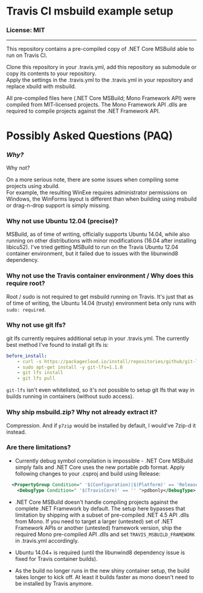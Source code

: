 # Travis CI msbuild example setup
### License: MIT

----

This repository contains a pre-compiled copy of .NET Core MSBuild able to run on Travis CI.

Clone this repository in your .travis.yml, add this repository as submodule or copy its contents to your repository.  
Apply the settings in the .travis.yml to the .travis.yml in your repository and replace xbuild with msbuild.

All pre-compiled files here (.NET Core MSBuild; Mono Framework API) were compiled from MIT-licensed projects. The Mono Framework API .dlls are required to compile projects against the .NET Framework API.

# Possibly Asked Questions (PAQ)

### *Why?*

Why not?

On a more serious note, there are some issues when compiling some projects using xbuild.  
For example, the resulting WinExe requires administrator permissions on Windows, the WinForms layout is different than when building using msbuild or drag-n-drop support is simply missing.

### Why not use Ubuntu 12.04 (precise)?

MSBuild, as of time of writing, officially supports Ubuntu 14.04, while also running on other distributions with minor modifications (16.04 after installing libicu52).
I've tried getting MSBuild to run on the Travis Ubuntu 12.04 container environment, but it failed due to issues with the libunwind8 dependency.

### Why not use the Travis container environment / Why does this require root?

Root / sudo is not required to get msbuild running on Travis. It's just that as of time of writing, the Ubuntu 14.04 (trusty) environment beta only runs with `sudo: required`.

### Why not use git lfs?

git lfs currently requires additional setup in your .travis.yml. The currently best method I've found to install git lfs is:

```yaml
before_install:
    - curl -s https://packagecloud.io/install/repositories/github/git-lfs/script.deb.sh | sudo bash
    - sudo apt-get install -y git-lfs=1.1.0
	- git lfs install
    - git lfs pull
```

`git-lfs` isn't even whitelisted, so it's not possible to setup git lfs that way in builds running in containers (without sudo access).

### Why ship msbuild.zip? Why not already extract it?

Compression. And if `p7zip` would be installed by default, I would've 7zip-d it instead.

### Are there limitations?

* Currently debug symbol compilation is impossible - .NET Core MSBuild simply fails and .NET Core uses the new portable pdb format. Apply following changes to your .csproj and build using Release:

```xml
  <PropertyGroup Condition=" '$(Configuration)|$(Platform)' == 'Release|x86' ">
    <DebugType Condition=" '$(TravisCore)' == '' ">pdbonly</DebugType>
```

* .NET Core MSBuild doesn't handle compiling projects against the complete .NET Framework by default. The setup here bypasses that limitation by shipping with a subset of pre-compiled .NET 4.5 API .dlls from Mono.
If you need to target a larger (untested) set of .NET Framework APIs or another (untested) framework version, ship the required Mono pre-compiled API .dlls and set `TRAVIS_MSBUILD_FRAMEWORK` in .travis.yml accordingly.

* Ubuntu 14.04+ is required (until the libunwind8 dependency issue is fixed for Travis container builds).

* As the build no longer runs in the new shiny container setup, the build takes longer to kick off. At least it builds faster as mono doesn't need to be installed by Travis anymore.
